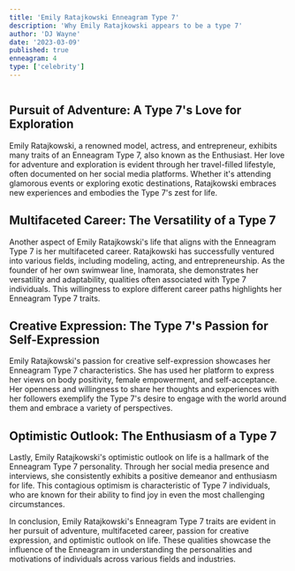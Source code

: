```yaml
---
title: 'Emily Ratajkowski Enneagram Type 7'
description: 'Why Emily Ratajkowski appears to be a type 7'
author: 'DJ Wayne'
date: '2023-03-09'
published: true
enneagram: 4
type: ['celebrity']
---
```


<script>
	import  PopCard  from "../../lib/components/atoms/PopCard.svelte";
</script>
<div
	style="display: flex;
    justify-content: center;
	"
>
	<PopCard
		image={`/types/7s/${'Emily_Ratajkowski'}.webp`}
		showIcon={false}
		text="Emily Ratajkowski"
		subtext=""
	/>
</div>

## Pursuit of Adventure: A Type 7's Love for Exploration

Emily Ratajkowski, a renowned model, actress, and entrepreneur, exhibits many traits of an Enneagram Type 7, also known as the Enthusiast. Her love for adventure and exploration is evident through her travel-filled lifestyle, often documented on her social media platforms. Whether it's attending glamorous events or exploring exotic destinations, Ratajkowski embraces new experiences and embodies the Type 7's zest for life.

## Multifaceted Career: The Versatility of a Type 7

Another aspect of Emily Ratajkowski's life that aligns with the Enneagram Type 7 is her multifaceted career. Ratajkowski has successfully ventured into various fields, including modeling, acting, and entrepreneurship. As the founder of her own swimwear line, Inamorata, she demonstrates her versatility and adaptability, qualities often associated with Type 7 individuals. This willingness to explore different career paths highlights her Enneagram Type 7 traits.

## Creative Expression: The Type 7's Passion for Self-Expression

Emily Ratajkowski's passion for creative self-expression showcases her Enneagram Type 7 characteristics. She has used her platform to express her views on body positivity, female empowerment, and self-acceptance. Her openness and willingness to share her thoughts and experiences with her followers exemplify the Type 7's desire to engage with the world around them and embrace a variety of perspectives.

## Optimistic Outlook: The Enthusiasm of a Type 7

Lastly, Emily Ratajkowski's optimistic outlook on life is a hallmark of the Enneagram Type 7 personality. Through her social media presence and interviews, she consistently exhibits a positive demeanor and enthusiasm for life. This contagious optimism is characteristic of Type 7 individuals, who are known for their ability to find joy in even the most challenging circumstances.

In conclusion, Emily Ratajkowski's Enneagram Type 7 traits are evident in her pursuit of adventure, multifaceted career, passion for creative expression, and optimistic outlook on life. These qualities showcase the influence of the Enneagram in understanding the personalities and motivations of individuals across various fields and industries.
